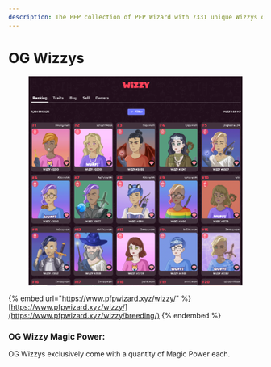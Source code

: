 ```yaml
---
description: The PFP collection of PFP Wizard with 7331 unique Wizzys on the Wax Blockchain
---
```


# OG Wizzys

<figure><img src="../../../.gitbook/assets/image (91).png" alt=""><figcaption></figcaption></figure>

{% embed url="https://www.pfpwizard.xyz/wizzy/" %}
[https://www.pfpwizard.xyz/wizzy/](https://www.pfpwizard.xyz/wizzy/breeding/)
{% endembed %}

### OG Wizzy Magic Power:

OG Wizzys exclusively come with a quantity of Magic Power each.&#x20;
